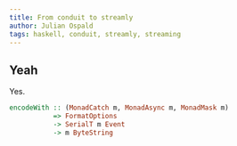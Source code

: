 ```yaml
---
title: From conduit to streamly
author: Julian Ospald
tags: haskell, conduit, streamly, streaming
---
```


## Yeah

Yes.


```hs
encodeWith :: (MonadCatch m, MonadAsync m, MonadMask m)
           => FormatOptions
           -> SerialT m Event
           -> m ByteString
```
